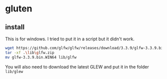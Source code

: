 # gluten
## install
This is for windows. I tried to put it in a script but it didn't work.
```sh
wget https://github.com/glfw/glfw/releases/download/3.3.9/glfw-3.3.9.bin.WIN64.zip -o lib/glfw.zip
tar -xf .\lib\glfw.zip
mv glfw-3.3.9.bin.WIN64 lib/glfw
```
You will also need to download the latest GLEW and put it in the folder `lib/glew`
